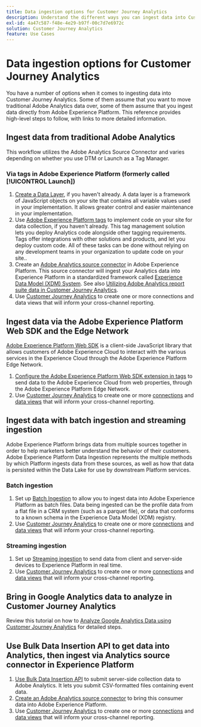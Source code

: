 ```yaml
---
title: Data ingestion options for Customer Journey Analytics
description: Understand the different ways you can ingest data into Customer Journey Analytics
exl-id: 4a47c587-f48e-4e29-b97f-00c7d7e6972c
solution: Customer Journey Analytics
feature: Use Cases
---
```

# Data ingestion options for Customer Journey Analytics

You have a number of options when it comes to ingesting data into Customer Journey Analytics. Some of them assume that you want to move traditional Adobe Analytics data over, some of them assume that you ingest data directly from Adobe Experience Platform. This reference provides high-level steps to follow, with links to more detailed information.

## Ingest data from traditional Adobe Analytics

This workflow utilizes the Adobe Analytics Source Connector and varies depending on whether you use DTM or Launch as a Tag Manager.

### Via tags in Adobe Experience Platform (formerly called [!UICONTROL Launch])

1. [Create a Data Layer](https://experienceleague.adobe.com/docs/analytics/implementation/prepare/data-layer.html), if you haven't already. A data layer is a framework of JavaScript objects on your site that contains all variable values used in your implementation. It allows greater control and easier maintenance in your implementation.
1. Use [Adobe Experience Platform tags](https://experienceleague.adobe.com/docs/analytics/implementation/launch/overview.html) to implement code on your site for data collection, if you haven't already. This tag management solution lets you deploy Analytics code alongside other tagging requirements. Tags offer integrations with other solutions and products, and let you deploy custom code. All of these tasks can be done without relying on any development teams in your organization to update code on your site..
1. Create an [Adobe Analytics source connector](https://experienceleague.adobe.com/docs/experience-platform/sources/ui-tutorials/create/adobe-applications/analytics.html) in Adobe Experience Platform. This source connector will ingest your Analytics data into Experience Platform in a standardized framework called [Experience Data Model (XDM) System](https://experienceleague.adobe.com/docs/experience-platform/xdm/home.html). See also [Utilizing Adobe Analytics report suite data in Customer Journey Analytics](/help/getting-started/aa-vs-cja/aa-data-in-cja.md).
1. Use [Customer Journey Analytics](https://experienceleague.adobe.com/docs/analytics-platform/using/cja-overview/cja-getting-started.html) to create one or more connections and data views that will inform your cross-channel reporting.

## Ingest data via the Adobe Experience Platform Web SDK and the Edge Network

[Adobe Experience Platform Web SDK](https://experienceleague.adobe.com/docs/experience-platform/edge/home.html) is a client-side JavaScript library that allows customers of Adobe Experience Cloud to interact with the various services in the Experience Cloud through the Adobe Experience Platform Edge Network. 

1. [Configure the Adobe Experience Platform Web SDK extension in tags](https://experienceleague.adobe.com/docs/experience-platform/tags/extensions/adobe/sdk/overview.html) to send data to the Adobe Experience Cloud from web properties, through the Adobe Experience Platform Edge Network.
1. Use [Customer Journey Analytics](https://experienceleague.adobe.com/docs/analytics-platform/using/cja-overview/cja-getting-started.html) to create one or more [connections](/help/connections/create-connection.md) and [data views](/help/data-views/data-views.md) that will inform your cross-channel reporting.

## Ingest data with batch ingestion and streaming ingestion

Adobe Experience Platform brings data from multiple sources together in order to help marketers better understand the behavior of their customers. Adobe Experience Platform Data Ingestion represents the multiple methods by which Platform ingests data from these sources, as well as how that data is persisted within the Data Lake for use by downstream Platform services.

### Batch ingestion

1. Set up [Batch Ingestion](https://experienceleague.adobe.com/docs/experience-platform/ingestion/batch/overview.html#batch) to allow you to ingest data into Adobe Experience Platform as batch files. Data being ingested can be the profile data from a flat file in a CRM system (such as a parquet file), or data that conforms to a known schema in the Experience Data Model (XDM) registry.
1. Use [Customer Journey Analytics](https://experienceleague.adobe.com/docs/analytics-platform/using/cja-overview/cja-getting-started.html) to create one or more [connections](/help/connections/create-connection.md) and [data views](/help/data-views/data-views.md) that will inform your cross-channel reporting.

### Streaming ingestion

1. Set up [Streaming ingestion](https://experienceleague.adobe.com/docs/experience-platform/ingestion/streaming/overview.html#streaming) to send data from client and server-side devices to Experience Platform in real time.
1. Use [Customer Journey Analytics](https://experienceleague.adobe.com/docs/analytics-platform/using/cja-overview/cja-getting-started.html) to create one or more [connections](/help/connections/create-connection.md) and [data views](/help/data-views/data-views.md) that will inform your cross-channel reporting.

## Bring in Google Analytics data to analyze in Customer Journey Analytics

Review this tutorial on how to [Analyze Google Analytics Data using Customer Journey Analytics](https://experienceleague.adobe.com/docs/platform-learn/comprehensive-technical-tutorial-v22/module12/ex5.html?lang=en) for detailed steps.

## Use Bulk Data Insertion API to get data into Analytics, then ingest via Analytics source connector in Experience Platform

1. [Use Bulk Data Insertion API](https://www.adobe.io/apis/experiencecloud/analytics/docs.html#!AdobeDocs/analytics-2.0-apis/master/bdia.md) to submit server-side collection data to Adobe Analytics. It lets you submit CSV-formatted files containing event data.
1. [Create an Adobe Analytics source connector](https://experienceleague.adobe.com/docs/experience-platform/sources/ui-tutorials/create/adobe-applications/analytics.html) to bring this consumer data into Adobe Experience Platform.
1. Use [Customer Journey Analytics](https://experienceleague.adobe.com/docs/analytics-platform/using/cja-overview/cja-getting-started.html) to create one or more [connections](/help/connections/create-connection.md) and [data views](/help/data-views/data-views.md) that will inform your cross-channel reporting.
